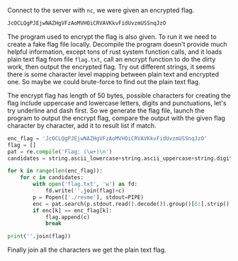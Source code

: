 
Connect to the server with ``nc``, we were given an encrypted flag.

```c
JcOCLQgPJEjwNAZHgVFzAoMVHOiCRVAVKkvFidUvzmUSSnqJzO
```

The program used to encrypt the flag is also given. To run it we need to create a fake flag file locally. Decompile the program doesn't provide much helpful information, except tons of rust system function calls, and it loads plain text flag from file ``flag.txt``, call an encrypt function to do the dirty work, then output the encrypted flag. Try out different strings, it seems there is some character level mapping between plain text and encrypted one. So maybe we could brute-force to find out the plain text flag.

The encrypt flag has length of 50 bytes, possible characters for creating the flag include uppercase and lowercase letters, digits and punctuations, let's try underline and dash first. So we generate the flag file, launch the program to output the encrypt flag, compare the output with the given flag character by character, add it to result list if match.

```python
enc_flag = 'JcOCLQgPJEjwNAZHgVFzAoMVHOiCRVAVKkvFidUvzmUSSnqJzO'
flag = []
pat = re.compile('Flag: (\w+)\n')
candidates = string.ascii_lowercase+string.ascii_uppercase+string.digits+'_'+'-'

for k in range(len(enc_flag)):
    for c in candidates:
        with open('flag.txt', 'w') as fd:
            fd.write(''.join(flag)+c)
        p = Popen(['./revme'], stdout=PIPE)
        enc = pat.search(p.stdout.read().decode()).group()[6:].strip()
        if enc[k] == enc_flag[k]:
            flag.append(c)
            break

print(''.join(flag))
```

Finally join all the characters we get the plain text flag.
